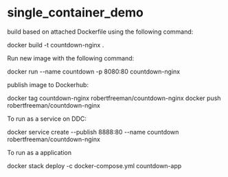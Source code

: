 # single_container_demo

build based on attached Dockerfile using the following command:

docker build -t countdown-nginx .

Run new image with the following command:

docker run --name countdown -p 8080:80 countdown-nginx

publish image to Dockerhub:

docker tag countdown-nginx robertfreeman/countdown-nginx
docker push robertfreeman/countdown-nginx

To run as a service on DDC:

docker service create --publish 8888:80 --name countdown robertfreeman/countdown-nginx

To run as a application

docker stack deploy -c docker-compose.yml countdown-app
